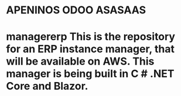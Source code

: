 # APENINOS ODOO ASASAAS
# managererp This is the repository for an ERP instance manager, that will be available on AWS. This manager is being built in C # .NET Core and Blazor.
